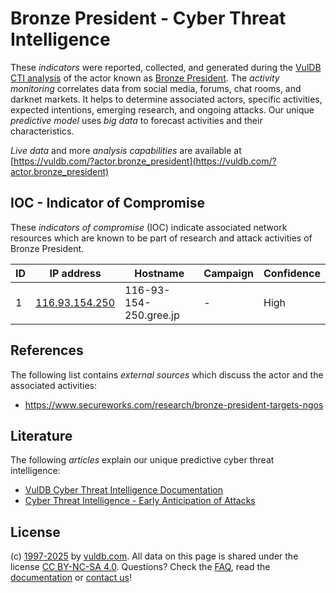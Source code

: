 # Bronze President - Cyber Threat Intelligence

These _indicators_ were reported, collected, and generated during the [VulDB CTI analysis](https://vuldb.com/?kb.cti) of the actor known as [Bronze President](https://vuldb.com/?actor.bronze_president). The _activity monitoring_ correlates data from social media, forums, chat rooms, and darknet markets. It helps to determine associated actors, specific activities, expected intentions, emerging research, and ongoing attacks. Our unique _predictive model_ uses _big data_ to forecast activities and their characteristics.

_Live data_ and more _analysis capabilities_ are available at [https://vuldb.com/?actor.bronze_president](https://vuldb.com/?actor.bronze_president)

## IOC - Indicator of Compromise

These _indicators of compromise_ (IOC) indicate associated network resources which are known to be part of research and attack activities of Bronze President.

ID | IP address | Hostname | Campaign | Confidence
-- | ---------- | -------- | -------- | ----------
1 | [116.93.154.250](https://vuldb.com/?ip.116.93.154.250) | 116-93-154-250.gree.jp | - | High

## References

The following list contains _external sources_ which discuss the actor and the associated activities:

* https://www.secureworks.com/research/bronze-president-targets-ngos

## Literature

The following _articles_ explain our unique predictive cyber threat intelligence:

* [VulDB Cyber Threat Intelligence Documentation](https://vuldb.com/?kb.cti)
* [Cyber Threat Intelligence - Early Anticipation of Attacks](https://www.scip.ch/en/?labs.20201022)

## License

(c) [1997-2025](https://vuldb.com/?kb.changelog) by [vuldb.com](https://vuldb.com/?kb.about). All data on this page is shared under the license [CC BY-NC-SA 4.0](https://creativecommons.org/licenses/by-nc-sa/4.0/). Questions? Check the [FAQ](https://vuldb.com/?kb.faq), read the [documentation](https://vuldb.com/?kb) or [contact us](https://vuldb.com/?contact)!
